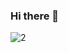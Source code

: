 ### Hi there 👋

<!--
**libaibuaidufu/libaibuaidufu** is a ✨ _special_ ✨ repository because its `README.md` (this file) appears on your GitHub profile.

Here are some ideas to get you started:

- 🔭 I’m currently working on ...
- 🌱 I’m currently learning ...
- 👯 I’m looking to collaborate on ...
- 🤔 I’m looking for help with ...
- 💬 Ask me about ...
- 📫 How to reach me: ...
- 😄 Pronouns: ...
- ⚡ Fun fact: ...
![Hemant Joshi Github Stats](https://github-readme-stats.vercel.app/api?username=libaibuaidufu&show_icons=true&title_color=fff&icon_color=79ff97&text_color=9f9f9f&bg_color=151515&hide=["contribs"])
-->


![2](https://github-readme-stats.vercel.app/api?username=libaibuaidufu&show_icons=true&icon_color=0078e7&title_color=0078e7)
